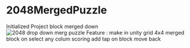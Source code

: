 # 2048MergedPuzzle
Initialized Project block merged down  
![2048 drop down merg puzzle](https://user-images.githubusercontent.com/18369366/221434505-fb99870b-356f-48e2-8000-0cbcbb083b7b.PNG)
Feature :
 make in unity 
 grid 4x4 
 merged block on select any colum 
 scoring add
 tap on block move back 
 
